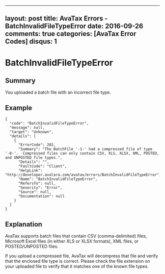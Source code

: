 
---
layout: post
title: AvaTax Errors - BatchInvalidFileTypeError
date: 2016-09-26
comments: true
categories: [AvaTax Error Codes]
disqus: 1
---

# BatchInvalidFileTypeError

## Summary

You uploaded a batch file with an incorrect file type.

## Example

    {
      "code": "BatchInvalidFileTypeError",
      "message": null,
      "target": "Unknown",
      "details": [
        {
          "ErrorCode": 202,
          "Summary": "The BatchFile '-1-' had a compressed file of type '-0-'.  Compressed files can only contain CSV, XLS, XLSX, XML, POSTED, and UNPOSTED file types.",
          "Details": "",
          "FaultCode": "Client",
          "HelpLink": "http://developer.avalara.com/avatax/errors/BatchInvalidFileTypeError",
          "Name": "BatchInvalidFileTypeError",
          "RefersTo": null,
          "Severity": "Error",
          "Source": null,
          "Documentation": null
        }
      ]
    }

## Explanation

AvaTax supports batch files that contain CSV (comma-delimited) files, Microsoft Excel files (in either XLS or XLSX formats), XML files, or POSTED/UNPOSTED files.

If you upload a compressed file, AvaTax will decompress that file and verify that the enclosed file type is correct.  Please check the file extension on your uploaded file to verify that it matches one of the known file types.